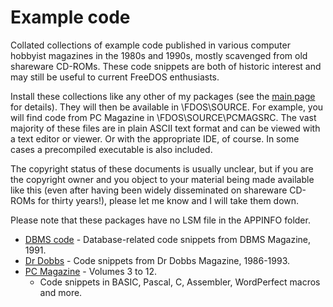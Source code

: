 # Example code

Collated collections of example code published in various computer hobbyist magazines in the 1980s and 1990s, mostly scavenged from old shareware CD-ROMs. These code snippets are both of historic interest and may still be useful to current FreeDOS enthusiasts.

Install these collections like any other of my packages (see the [main page](README.md) for details). They will then be available in \FDOS\SOURCE. For example, you will find code from PC Magazine in \FDOS\SOURCE\PCMAGSRC. The vast majority of these files are in plain ASCII text format and can be viewed with a text editor or viewer. Or with the appropriate IDE, of course. In some cases a precompiled executable is also included.

The copyright status of these documents is usually unclear, but if you are the copyright owner and you object to your material being made available like this (even after having been widely disseminated on shareware CD-ROMs for thirty years!), please let me know and I will take them down.

Please note that these packages have no LSM file in the APPINFO folder.

+ [DBMS code](./zip/dbmssrc.zip) - Database-related code snippets from DBMS Magazine, 1991.
+ [Dr Dobbs](./zip/drdobbs.zip) - Code snippets from Dr Dobbs Magazine, 1986-1993.
+ [PC Magazine](./zip/pcmagsrc.zip) - Volumes 3 to 12.
    + Code snippets in BASIC, Pascal, C, Assembler, WordPerfect macros and more.
    
